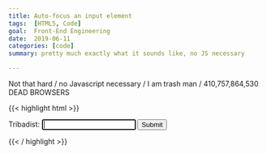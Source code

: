 ```yaml
---
title: Auto-focus an input element
tags:  [HTML5, Code]
goal:  Front-End Engineering
date:  2019-06-11
categories: [code]
summary: pretty much exactly what it sounds like, no JS necessary

---
```


Not that hard / no Javascript necessary / I am trash man /
410,757,864,530 DEAD BROWSERS

{{< highlight html >}}

 <form action="/api/v1/gusset">
  Tribadist: <input type="text" name="first" autofocus>
  <input type="submit">
</form> 

{{< / highlight >}}

